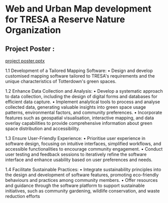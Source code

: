 # Web and Urban Map development for TRESA a Reserve Nature Organization

## Project Poster :

[project poster.pptx](https://github.com/user-attachments/files/16838326/project.poster.pptx)


1.1 Development of a Tailored Mapping Software:
• Design and develop customised mapping software tailored to TRESA's requirements and
the unique characteristics of Totterdown's green spaces.

1.2 Enhance Data Collection and Analysis:
• Develop a systematic approach to data collection, including the design of digital forms and
databases for efficient data capture.
• Implement analytical tools to process and analyse collected data, generating valuable
insights into green space usage patterns, environmental factors, and community
preferences.
• Incorporate features such as geospatial visualisation, interactive mapping, and data
overlay capabilities to provide comprehensive information about green space distribution
and accessibility.

1.3 Ensure User-Friendly Experience:
• Prioritise user experience in software design, focusing on intuitive interfaces, simplified
workflows, and accessible functionalities to encourage community engagement.
• Conduct user testing and feedback sessions to iteratively refine the software interface and
enhance usability based on user preferences and needs.

1.4 Facilitate Sustainable Practices:
• Integrate sustainability principles into the design and development of software features,
promoting eco-friendly behaviours and practices among community members.
• Offer resources and guidance through the software platform to support sustainable
initiatives, such as community gardening, wildlife conservation, and waste reduction
efforts
